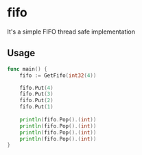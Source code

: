 # fifo 
It's a simple FIFO thread safe implementation

## Usage
```go
func main() {
	fifo := GetFifo(int32(4))

	fifo.Put(4)
	fifo.Put(3)
	fifo.Put(2)
	fifo.Put(1)
    
    println(fifo.Pop().(int))
	println(fifo.Pop().(int))
	println(fifo.Pop().(int))
    println(fifo.Pop().(int))
}
```